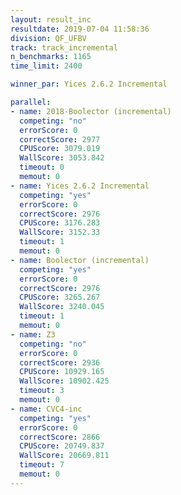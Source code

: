 ```yaml
---
layout: result_inc
resultdate: 2019-07-04 11:58:36
division: QF_UFBV
track: track_incremental
n_benchmarks: 1165
time_limit: 2400

winner_par: Yices 2.6.2 Incremental

parallel:
- name: 2018-Boolector (incremental)
  competing: "no"
  errorScore: 0
  correctScore: 2977
  CPUScore: 3079.019
  WallScore: 3053.842
  timeout: 0
  memout: 0
- name: Yices 2.6.2 Incremental
  competing: "yes"
  errorScore: 0
  correctScore: 2976
  CPUScore: 3176.283
  WallScore: 3152.33
  timeout: 1
  memout: 0
- name: Boolector (incremental)
  competing: "yes"
  errorScore: 0
  correctScore: 2976
  CPUScore: 3265.267
  WallScore: 3240.045
  timeout: 1
  memout: 0
- name: Z3
  competing: "no"
  errorScore: 0
  correctScore: 2936
  CPUScore: 10929.165
  WallScore: 10902.425
  timeout: 3
  memout: 0
- name: CVC4-inc
  competing: "yes"
  errorScore: 0
  correctScore: 2866
  CPUScore: 20749.837
  WallScore: 20669.811
  timeout: 7
  memout: 0
---
```

